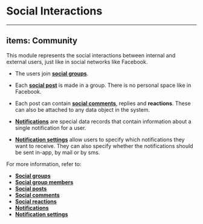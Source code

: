 # Social Interactions

---
items: Community
---

This module represents the social interactions between internal and external users, just like in social networks like Facebook.

- The users join **[social groups](https://github.com/ErpNetDocs/tech/blob/master/modules/community/social-interactions/social-groups.md)**.
 
- Each **[social post](https://github.com/ErpNetDocs/tech/blob/master/modules/community/social-interactions/social-posts.md)** is made in a group. There is no personal space like in Facebook.

- Each post can contain **[social comments](https://github.com/ErpNetDocs/tech/blob/master/modules/community/social-interactions/social-comments.md)**, replies and **reactions**. These can also be attached to any data object in the system.

- **[Notifications](https://github.com/ErpNetDocs/tech/blob/master/modules/community/social-interactions/notifications/index.md)** are special data records that contain information about a single notification for a user.

- **[Notification settings](https://github.com/ErpNetDocs/tech/blob/master/modules/community/social-interactions/notifications/settings.md)** allow users to specify which notifications they want to receive. They can also specify whether the notifications should be sent in-app, by mail or by sms.


For more information, refer to:

- [**Social groups**](https://github.com/ErpNetDocs/tech/blob/master/modules/community/social-interactions/social-groups.md)
- [**Social group members**](https://github.com/ErpNetDocs/tech/blob/master/modules/community/social-interactions/social-group-members.md)
- [**Social posts**](https://github.com/ErpNetDocs/tech/blob/master/modules/community/social-interactions/social-posts.md)
- [**Social comments**](https://github.com/ErpNetDocs/tech/blob/master/modules/community/social-interactions/social-comments.md)
- [**Social reactions**](https://github.com/ErpNetDocs/tech/blob/master/modules/community/social-interactions/social-reactions.md)
- [**Notifications**](https://github.com/ErpNetDocs/tech/blob/master/modules/community/social-interactions/notifications/index.md)
- [**Notification settings**](https://github.com/ErpNetDocs/tech/blob/master/modules/community/social-interactions/notifications/settings.md)

